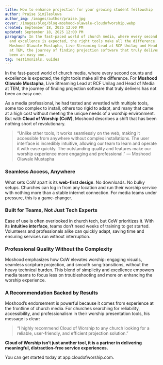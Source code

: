```yaml
---
title: How to enhance projection for your growing student fellowship
author: Praise Simileoluwa
author_img: /images/author/praise.jpg
cover: /images/blog/blog-moshood-olawale-cloudofworship.webp
created: September 18, 2025 12:00 PM
updated: September 18, 2025 12:00 PM
paragraph: In the fast-paced world of church media, where every second counts
  and excellence is expected, the right tools make all the difference. For
  Moshood Olawale Mustapha, Live Streaming Lead at RCF Unilag and Head of Media
  at TEM, the journey of finding projection software that truly delivers has not
  been an easy one.
tag: Testimonials, Guides
---
```


In the fast-paced world of church media, where every second counts and excellence is expected, the right tools make all the difference. For **Moshood Olawale Mustapha**, Live Streaming Lead at RCF Unilag and Head of Media at TEM, the journey of finding projection software that truly delivers has not been an easy one.

As a media professional, he had tested and wrestled with multiple tools, some too complex to install, others too rigid to adapt, and many that came at a high cost without meeting the unique needs of a worship environment. But with **Cloud of Worship (CoW)**, Moshood describes a shift that has been nothing short of revolutionary.

> “Unlike other tools, it works seamlessly on the web, making it accessible from anywhere without complex installations. The user interface is incredibly intuitive, allowing our team to learn and operate it with ease quickly. The outstanding quality and features make our worship experience more engaging and professional.” — Moshood Olawale Mustapha

### **Seamless Access, Anywhere**

What sets CoW apart is its **web-first design**. No downloads. No bulky setups. Churches can log in from any location and run their worship service with nothing more than a stable internet connection. For media teams under pressure, this is a game-changer.

### **Built for Teams, Not Just Tech Experts**

Ease of use is often overlooked in church tech, but CoW prioritizes it. With its **intuitive interface**, teams don’t need weeks of training to get started. Volunteers and professionals alike can quickly adapt, saving time and ensuring services run without interruption.

### **Professional Quality Without the Complexity**

Moshood emphasizes how CoW elevates worship: engaging visuals, seamless scripture projection, and smooth song transitions, without the heavy technical burden. This blend of simplicity and excellence empowers media teams to focus less on troubleshooting and more on enhancing the worship experience.

### **A Recommendation Backed by Results**

Moshood’s endorsement is powerful because it comes from experience at the frontline of church media. For churches searching for reliability, accessibility, and professionalism in their worship presentation tools, his message is clear:

> “I highly recommend Cloud of Worship to any church looking for a reliable, user-friendly, and efficient projection solution.”

**Cloud of Worship isn’t just another tool, it is a partner in delivering meaningful, distraction-free service experiences.**

You can get started today at app.cloudofworship.com.
